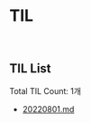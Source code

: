 # TIL<br><br>
## TIL List
Total TIL Count: 1개
- [20220801.md](https://github.com/chaerin-dev/connecTo_TIL/blob/main/20220801.md)

